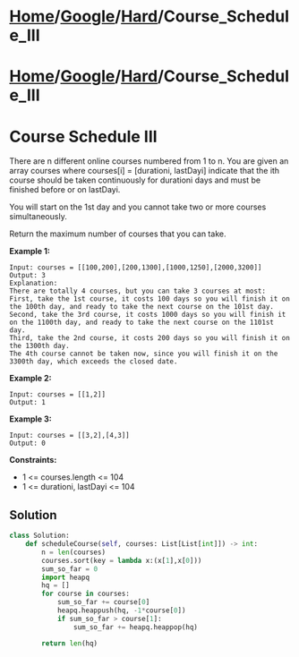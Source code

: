 # [Home](./../../..)/[Google](./../..)/[Hard](./..)/Course_Schedule_III
# [Home](./../../..)/[Google](./../..)/[Hard](./..)/Course_Schedule_III
<h1>Course Schedule III</h1>

<p>
There are n different online courses numbered from 1 to n. You are given an array courses where courses[i] = [durationi, lastDayi] indicate that the ith course should be taken continuously for durationi days and must be finished before or on lastDayi.

You will start on the 1st day and you cannot take two or more courses simultaneously.

Return the maximum number of courses that you can take.

</p>

<b>Example 1:</b>

    Input: courses = [[100,200],[200,1300],[1000,1250],[2000,3200]]
    Output: 3
    Explanation: 
    There are totally 4 courses, but you can take 3 courses at most:
    First, take the 1st course, it costs 100 days so you will finish it on the 100th day, and ready to take the next course on the 101st day.
    Second, take the 3rd course, it costs 1000 days so you will finish it on the 1100th day, and ready to take the next course on the 1101st day. 
    Third, take the 2nd course, it costs 200 days so you will finish it on the 1300th day. 
    The 4th course cannot be taken now, since you will finish it on the 3300th day, which exceeds the closed date.
    
<b>Example 2:</b>

    Input: courses = [[1,2]]
    Output: 1

<b>Example 3:</b>

    Input: courses = [[3,2],[4,3]]
    Output: 0

<b>Constraints:</b>

- 1 <= courses.length <= 104
- 1 <= durationi, lastDayi <= 104

<h2>Solution</h2>

```python
class Solution:
    def scheduleCourse(self, courses: List[List[int]]) -> int:
        n = len(courses)
        courses.sort(key = lambda x:(x[1],x[0]))
        sum_so_far = 0
        import heapq
        hq = []
        for course in courses:
            sum_so_far += course[0]
            heapq.heappush(hq, -1*course[0])
            if sum_so_far > course[1]:
                sum_so_far += heapq.heappop(hq)

        return len(hq)
```
